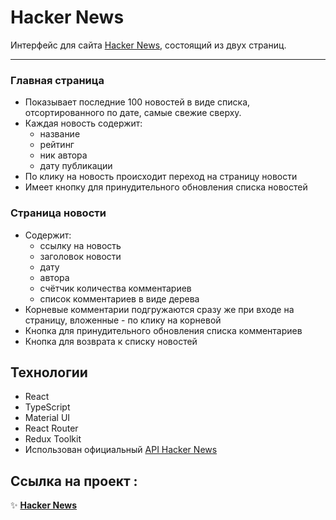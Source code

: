 # Hacker News

Интерфейс для сайта [Hacker News](https://news.ycombinator.com/news), состоящий из двух страниц.

---

### Главная страница

- Показывает последние 100 новостей в виде списка, отсортированного по дате, самые свежие сверху.
- Каждая новость содержит:
  - название
  - рейтинг
  - ник автора
  - дату публикации
- По клику на новость происходит переход на страницу новости
- Имеет кнопку для принудительного обновления списка новостей

### Страница новости

- Содержит:
  - ссылку на новость
  - заголовок новости
  - дату
  - автора
  - счётчик количества комментариев
  - список комментариев в виде дерева
- Корневые комментарии подгружаются сразу же при входе на страницу, вложенные - по клику на корневой
- Кнопка для принудительного обновления списка комментариев
- Кнопка для возврата к списку новостей

## Технологии

- React
- TypeScript
- Material UI
- React Router
- Redux Toolkit
- Использован официальный [API Hacker News](https://github.com/HackerNews/API)

## Ссылка на проект :

✨ **[Hacker News](https://hacker-news-react-app.vercel.app/)**
